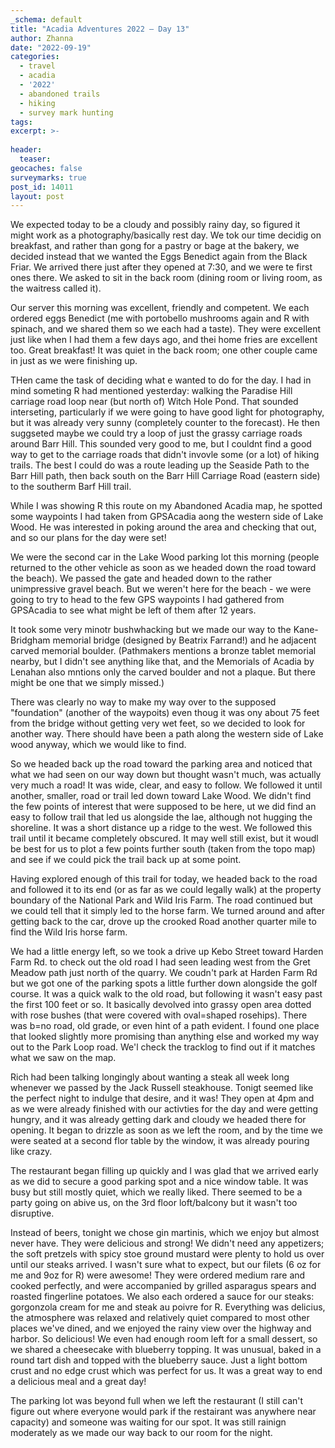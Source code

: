 ```yaml
---
_schema: default
title: "Acadia Adventures 2022 – Day 13"
author: Zhanna
date: "2022-09-19"
categories: 
  - travel
  - acadia
  - '2022'
  - abandoned trails
  - hiking
  - survey mark hunting
tags:
excerpt: >-
  
header:
  teaser:
geocaches: false
surveymarks: true
post_id: 14011
layout: post  
---
```


We expected today to be a cloudy and possibly rainy day, so figured it might work as a photography/basically rest day. We tok our time decidig on breakfast, and rather than gong for a pastry or bage at the bakery, we decided instead that we wanted the Eggs Benedict again from the Black Friar. We arrived there just after they opened at 7:30, and we were te first ones there. We asked to sit in the back room (dining room or living room, as the waitress called it).

Our server this morning was excellent, friendly and competent. We each ordered eggs Benedict (me with portobello mushrooms again and R with spinach, and we shared them so we each had a taste). They were excellent just like when I had them a few days ago, and thei home fries are excellent too. Great breakfast! It was quiet in the back room; one other couple came in just as we were finishing up.

THen came the task of deciding what e wanted to do for the day. I had in mind someting R had mentioned yesterday: walking the Paradise Hill carriage road loop near (but north of) Witch Hole Pond. That sounded interseting, particularly if we were going to have good light for photography, but it was already very sunny (completely counter to the forecast). He then suggseted maybe we could try a loop of just the grassy carriage roads around Barr Hill. This sounded very good to me, but I couldnt find a good way to get to the carriage roads that didn't invovle some (or a lot) of hiking trails. The best I could do was a route leading up the Seaside Path to the Barr Hill path, then back south on the Barr Hill Carriage Road (eastern side) to the southerm Barf Hill trail.

While I was showing R this route on my Abandoned Acadia map, he spotted some waypoints I had taken from GPSAcadia aong the western side of Lake Wood. He was interested in poking around the area and checking that out, and so our plans for the day were set!

We were the second car in the Lake Wood parking lot this morning (people returned to the other vehicle as soon as we headed down the road toward the beach). We passed the gate and headed down to the rather unimpressive gravel beach. But we weren't here for the beach - we were going to try to head to the few GPS waypoints I had gathered from GPSAcadia to see what might be left of them after 12 years.

It took some very minotr bushwhacking but we made our way to the Kane-Bridgham memorial bridge (designed by Beatrix Farrand!) and he adjacent carved memorial boulder. (Pathmakers mentions a bronze tablet memorial nearby, but I didn't see anything like that, and the Memorials of Acadia by Lenahan also mntions only the carved boulder and not a plaque. But there might be one that we simply missed.)

There was clearly no way to make my way over to the supposed "foundation" (another of the waypoits) even thoug it was ony about 75 feet from the bridge without getting very wet feet, so we decided to look for another way. There should have been a path along the western side of Lake wood anyway, which we would like to find.

So we headed back up the road toward the parking area and noticed that what we had seen on our way down but thought wasn't much, was actually very much a road! It was wide, clear, and easy to follow. We followed it until another, smaller, road or trail led down toward Lake Wood. We didn't find the few points of interest that were supposed to be here, ut we did find an easy to follow trail that led us alongside the lae, although not hugging the shoreline. It was a short distance up a ridge to the west. We followed this trail until it became completely obscured. It may well still exist, but it woudl be best for us to plot a few points further south (taken from the topo map) and see if we could pick the trail back up at some point. 

Having explored enough of this trail for today, we headed back to the road and followed it to its end (or as far as we could legally walk) at the property boundary of the National Park and Wild Iris Farm.  The road continued but we could tell that it simply led to the horse farm. We turned around and after getting back to the car, drove up the crooked Road another quarter mile to find the Wild Iris horse farm.

We had a little energy left, so we took a drive up Kebo Street toward Harden Farm Rd. to check out the old road I had seen leading west from the Gret Meadow path just north of the quarry. We coudn't park at Harden Farm Rd but we got one of the parking spots a little further down alongside the golf course. It was a quick walk to the old road, but following it wasn't easy past the first 100 feet or so. It basically devolved into grassy open area dotted with rose bushes (that were covered with oval=shaped rosehips). There was b=no road, old grade, or even hint of a path evident. I found one place that looked slightly more promising than anything else and worked my way out to the Park Loop road. We'l check the tracklog to find out if it matches what we saw on the map. 

Rich had been talking longingly about wanting a steak all week long whenever we passed by the Jack Russell steakhouse. Tonigt seemed like the perfect night to indulge that desire, and it was! They open at 4pm and as we were already finished with our activties for the day and were getting hungry, and it was already getting dark and cloudy we headed there for opening. It began to drizzle as soon as we left the room, and by the time we were seated at a second flor table by the window, it was already pouring like crazy.

The restaurant began filling up quickly and I was glad that we arrived early as we did to secure a good parking spot and a nice window table. It was busy but still mostly quiet, which we really liked. There seemed to be a party going on abive us, on the 3rd floor loft/balcony but it wasn't too disruptive.

Instead of beers, tonight we chose gin martinis, which we enjoy but almost never have. They were delicious and strong! We didn't need any appetizers; the soft pretzels with spicy stoe ground mustard were plenty to hold us over until our steaks arrived. I wasn't sure what to expect, but our filets (6 oz for me and 9oz for R) were awesome! They were ordered medium rare and cooked perfectly, and were accompanied by grilled asparagus spears and roasted fingerline potatoes. We also each ordered a sauce for our steaks: gorgonzola cream for me and steak au poivre for R. Everything was delicius, the atmosphere was relaxed and relatively quiet compared to most other places we've dined, and we enjoyed the rainy view over the highway and harbor. So delicious! We even had enough room left for a small dessert, so we shared a cheesecake with blueberry topping. It was unusual, baked in a round tart dish and topped with the blueberry sauce. Just a light bottom crust and no edge crust which was perfect for us. It was a great way to end a delicious meal and a great day!

The parking lot was beyond full when we left the restaurant (I still can't figure out where everyone would park if the restairant was anywhere near capacity) and someone was waiting for our spot. It was still rainign moderately as we made our way back to our room for the night.